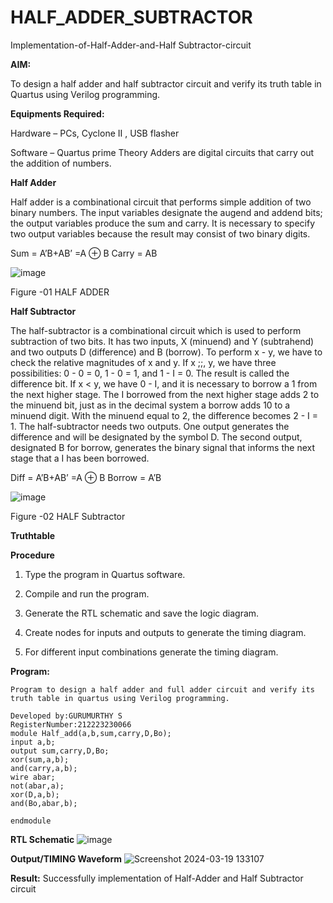 # HALF_ADDER_SUBTRACTOR

Implementation-of-Half-Adder-and-Half Subtractor-circuit

**AIM:**

To design a half adder and half subtractor circuit and verify its truth table in Quartus using Verilog programming.

**Equipments Required:**

Hardware – PCs, Cyclone II , USB flasher 

Software – Quartus prime Theory Adders are digital circuits that carry out the addition of numbers.

**Half Adder**

Half adder is a combinational circuit that performs simple addition of two binary numbers. The input variables designate the augend and addend bits; the output variables produce the sum and carry. It is necessary to specify two output variables because the result may consist of two binary digits.

Sum = A’B+AB’ =A ⊕ B Carry = AB

![image](https://github.com/naavaneetha/HALF_ADDER_SUBTRACTOR/assets/154305477/bd4a0b2c-cdbc-4184-ab08-81578f121e1f)

Figure -01 HALF ADDER

**Half Subtractor**

The half-subtractor is a combinational circuit which is used to perform subtraction of two bits. It has two inputs, X (minuend) and Y (subtrahend) and two outputs D (difference) and B (borrow). To perform x - y, we have to check the relative magnitudes of x and y. If x ;;, y, we have three possibilities: 0 - 0 = 0, 1 - 0 = 1, and 1 - I = 0. The result is called the difference bit. If x < y, we have 0 - I, and it is necessary to borrow a 1 from the next higher stage. The I borrowed from the next higher stage adds 2 to the minuend bit, just as in the decimal system a borrow adds 10 to a minuend digit. With the minuend equal to 2, the difference becomes 2 - I = 1. The half-subtractor needs two outputs. One output generates the difference and will be designated by the symbol D. The second output, designated B for borrow, generates the binary signal that informs the next stage that a I has been borrowed. 

Diff = A’B+AB’ =A ⊕ B
Borrow = A’B

 ![image](https://github.com/naavaneetha/HALF_ADDER_SUBTRACTOR/assets/154305477/d76b099c-513f-4e7c-843a-e2fd028a531a)

Figure -02 HALF Subtractor

**Truthtable**

**Procedure**

1.	Type the program in Quartus software.

2.	Compile and run the program.

3.	Generate the RTL schematic and save the logic diagram.

4.	Create nodes for inputs and outputs to generate the timing diagram.

5.	For different input combinations generate the timing diagram.


**Program:**
```
Program to design a half adder and full adder circuit and verify its truth table in quartus using Verilog programming.

Developed by:GURUMURTHY S 
RegisterNumber:212223230066  
module Half_add(a,b,sum,carry,D,Bo);  
input a,b; 
output sum,carry,D,Bo; 
xor(sum,a,b); 
and(carry,a,b);
wire abar;  
not(abar,a);  
xor(D,a,b);
and(Bo,abar,b); 

endmodule

```
**RTL Schematic**
![image](https://github.com/GURUMUR/HALF_ADDER_SUBTRACTOR/assets/144895197/4a34ea21-726d-4ac0-b609-ece37cdcd815)

**Output/TIMING Waveform**
![Screenshot 2024-03-19 133107](https://github.com/GURUMUR/HALF_ADDER_SUBTRACTOR/assets/144895197/8bc1529d-5ac8-4de0-a121-96d3f5f936a3)

**Result:**
Successfully implementation of Half-Adder and Half Subtractor circuit
